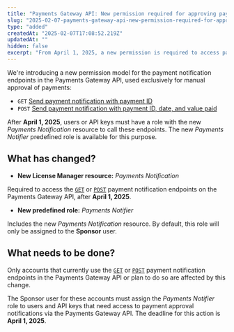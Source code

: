```yaml
---
title: "Payments Gateway API: New permission required for approving payments"
slug: "2025-02-07-payments-gateway-api-new-permission-required-for-approving-payments"
type: "added"
createdAt: "2025-02-07T17:08:52.219Z"
updatedAt: ""
hidden: false
excerpt: "From April 1, 2025, a new permission is required to access payment notification endpoints in the Payments Gateway API."
---
```


We're introducing a new permission model for the payment notification endpoints in the Payments Gateway API, used exclusively for manual approval of payments:

* `GET` [Send payment notification with payment ID](https://developers.vtex.com/docs/api-reference/payments-gateway-api#get-/api/payments/pvt/payments/-paymentId-/payment-notification)
* `POST` [Send payment notification with payment ID, date, and value paid](https://developers.vtex.com/docs/api-reference/payments-gateway-api#post-/api/payments/pvt/payments/-paymentId-/payment-notification)

After **April 1, 2025**, users or API keys must have a role with the new *Payments Notification* resource to call these endpoints. The new *Payments Notifier* predefined role is available for this purpose.

## What has changed?

* **New License Manager resource:** *Payments Notification*

Required to access the [`GET`](https://developers.vtex.com/docs/api-reference/payments-gateway-api#get-/api/payments/pvt/payments/-paymentId-/payment-notification) or [`POST`](https://developers.vtex.com/docs/api-reference/payments-gateway-api#post-/api/payments/pvt/payments/-paymentId-/payment-notification) payment notification endpoints on the Payments Gateway API, after **April 1, 2025**.

* **New predefined role:** *Payments Notifier*

Includes the new *Payments Notification* resource.
By default, this role will only be assigned to the **Sponsor** user.

## What needs to be done?

Only accounts that currently use the [`GET`](https://developers.vtex.com/docs/api-reference/payments-gateway-api#get-/api/payments/pvt/payments/-paymentId-/payment-notification) or [`POST`](https://developers.vtex.com/docs/api-reference/payments-gateway-api#post-/api/payments/pvt/payments/-paymentId-/payment-notification) payment notification endpoints in the Payments Gateway API or plan to do so are affected by this change.

The Sponsor user for these accounts must assign the *Payments Notifier* role to users and API keys that need access to payment approval notifications via the Payments Gateway API. The deadline for this action is **April 1, 2025**.
